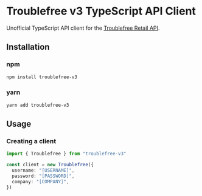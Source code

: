 # Troublefree v3 TypeScript API Client

Unofficial TypeScript API client for the [Troublefree Retail API](https://retail.troublefree.nl/v3/api/documentation).

## Installation


### npm

```bash
npm install troublefree-v3
```

### yarn

```bash
yarn add troublefree-v3
```

## Usage

### Creating a client

```typescript
import { Troublefree } from "troublefree-v3"

const client = new Troublefree({
  username: "[USERNAME]",
  password: "[PASSWORD]",
  company: "[COMPANY]",
})
```
